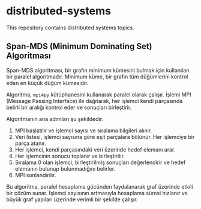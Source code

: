 # distributed-systems
This repository contains distributed systems topics.

## Span-MDS (Minimum Dominating Set) Algoritması

Span-MDS algoritması, bir grafın minimum kümesini bulmak için kullanılan bir paralel algoritmadır. Minimum küme, bir grafın tüm düğümlerini kontrol eden en küçük düğüm kümesidir.

Algoritma, `mpi4py` kütüphanesini kullanarak paralel olarak çalışır. İşlemi MPI (Message Passing Interface) ile dağıtarak, her işlemci kendi parçasında belirli bir aralığı kontrol eder ve sonuçları birleştirir.

Algoritmanın ana adımları şu şekildedir:

1. MPI başlatılır ve işlemci sayısı ve sıralama bilgileri alınır.
2. Veri listesi, işlemci sayısına göre eşit parçalara bölünür. Her işlemciye bir parça atanır.
3. Her işlemci, kendi parçasındaki veri üzerinde hedef elemanı arar.
4. Her işlemcinin sonucu toplanır ve birleştirilir.
5. Sıralama 0 olan işlemci, birleştirilmiş sonuçları değerlendirir ve hedef elemanın bulunup bulunmadığını belirler.
6. MPI sonlandırılır.

Bu algoritma, paralel hesaplama gücünden faydalanarak graf üzerinde etkili bir çözüm sunar. İşlemci sayısının artmasıyla hesaplama süresi hızlanır ve büyük graf yapıları üzerinde verimli bir şekilde çalışır.
